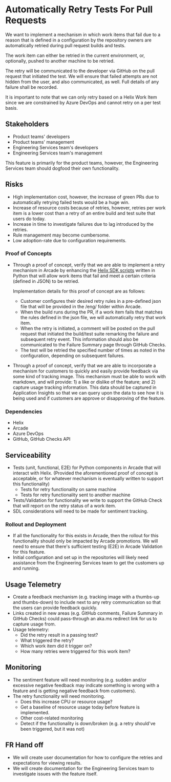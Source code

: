 # Automatically Retry Tests For Pull Requests

We want to implement a mechanism in which work items that fail due to a reason that is defined in a configuration by the repository owners are automatically retried during pull request builds and tests.

The work item can either be retried in the current environment, or, optionally, pushed to another machine to be retried. 

The retry will be communicated to the developer via GitHub on the pull request that initiated the test. We will ensure that failed attempts are not hidden from the user, and also communicated, as well. Full details of any failure shall be recorded. 

It is important to note that we can only retry based on a Helix Work Item since we are constrained by Azure DevOps and cannot retry on a per test basis. 

## Stakeholders
- Product teams' developers
- Product teams' management
- Engineering Services team's developers
- Engineering Services team's management

This feature is primarily for the product teams, however, the Engineering Services team should dogfood their own functionality. 

## Risks

- High implementation cost, however, the increase of green PRs due to automatically retrying failed tests would be a huge win. 
- Increase of resource costs because of retries, however, retries per work item is a lower cost than a retry of an entire build and test suite that users do today. 
- Increase in time to investigate failures due to lag introduced by the retries. 
- Rule management may become cumbersome. 
- Low adoption-rate due to configuration requirements. 

### Proof of Concepts

- Through a proof of concept, verify that we are able to implement a retry mechanism in Arcade by enhancing the [Helix SDK scripts](https://github.com/dotnet/arcade/tree/master/src/Microsoft.DotNet.Helix/Sdk/tools/azure-pipelines/reporter) written in Python that will allow work items that fail and meet a certain criteria (defined in JSON) to be retried. 
  
  Implementation details for this proof of concept are as follows: 
    - Customer configures their desired retry rules in a pre-defined json file that will be provided in the /eng/ folder within Arcade. 
    - When the build runs during the PR, if a work item fails that matches the rules defined in the json file, we will automatically retry that work item. 
    - When the retry is initiated, a comment will be posted on the pull request that initiated the build/test suite remarking the failure and subsequent retry event. This information should also be communicated to the Failure Summary page through GitHub Checks. 
    - The test will be retried the specified number of times as noted in the configuration, depending on subsequent failures. 

- Through a proof of concept, verify that we are able to incorporate a mechanism for customers to quickly and easily provide feedback via some kind of tracking image. This mechanism must be able to work with markdown, and will provide: 1) a like or dislike of the feature; and 2) capture usage tracking information. This data should be captured in Application Insights so that we can query upon the data to see how it is being used and if customers are approve or disapproving of the feature. 

### Dependencies

- Helix
- Arcade
- Azure DevOps
- GitHub, GitHub Checks API

## Serviceability

- Tests (unit, functional, E2E) for Python components in Arcade that will interact with Helix. (Provided the aforementioned proof of concept is acceptable, or for whatever mechanism is eventually written to support this functionality)
  - Tests for retry functionality on same machine
  - Tests for retry functionality sent to another machine
- Tests/Validation for functionality we write to support the GitHub Check that will report on the retry status of a work item. 
- SDL considerations will need to be made for sentiment tracking.

### Rollout and Deployment

- If all the functionality for this exists in Arcade, then the rollout for this functionality should only be impacted by Arcade promotions. We will need to ensure that there's sufficient testing (E2E) in Arcade Validation for this feature. 
- Initial configuration and set up in the repositories will likely need assistance from the Engineering Services team to get the customers up and running. 

## Usage Telemetry

- Create a feedback mechanism (e.g. tracking image with a thumbs-up and thumbs-down) to include next to any retry communication so that the users can provide feedback quickly. 
- Links created in new areas (e.g. GitHub comments, Failure Summary in GitHub Checks) could pass-through an aka.ms redirect link for us to capture usage from. 
- Usage telemetry: 
  - Did the retry result in a passing test?
  - What triggered the retry?
  - Which work item did it trigger on?
  - How many retries were triggered for this work item?

## Monitoring

- The sentiment feature will need monitoring (e.g. sudden and/or excessive negative feedback may indicate something is wrong with a feature and is getting negative feedback from customers).
- The retry functionality will need monitoring.
  - Does this increase CPU or resource usage? 
  - Get a baseline of resource usage today before feature is implemented. 
  - Other cost-related monitoring
  - Detect if the functionality is down/broken (e.g. a retry should've been triggered, but it was not)

## FR Hand off

- We will create user documentation for how to configure the retries and expectations for viewing results. 
- We will create documentation for the Engineering Services team to investigate issues with the feature itself. 